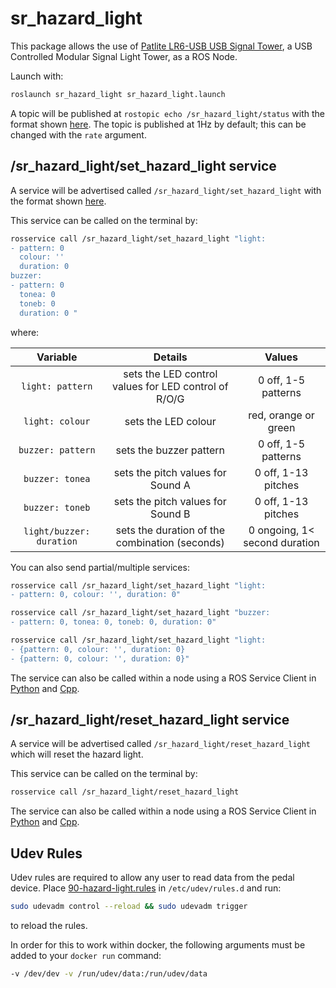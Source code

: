 # sr_hazard_light

This package allows the use of [Patlite LR6-USB USB Signal Tower](https://www.patlite.com/product/detail0000000689.html), a USB Controlled Modular Signal Light Tower, as a ROS Node.

Launch with:
```bash
roslaunch sr_hazard_light sr_hazard_light.launch
```

A topic will be published at `rostopic echo /sr_hazard_light/status` with the format shown [here](msg/Status.msg). The topic is published at 1Hz by default; this can be changed with the `rate` argument.

## /sr_hazard_light/set_hazard_light service

A service will be advertised called `/sr_hazard_light/set_hazard_light` with the format shown [here](srv/SetHazardLight.srv).

This service can be called on the terminal by: 

```bash 
rosservice call /sr_hazard_light/set_hazard_light "light:
- pattern: 0                                             
  colour: ''                                           
  duration: 0
buzzer:
- pattern: 0
  tonea: 0                                         
  toneb: 0
  duration: 0 "
```
where:

| Variable | Details | Values |
| :-------------:|:-------------:|:-------------:|
| `light: pattern`| sets the LED control values for LED control of R/O/G | 0 off, 1-5 patterns |
| `light: colour` | sets the LED colour | red, orange or green         |
| `buzzer: pattern`  | sets the buzzer pattern  | 0 off, 1-5 patterns |
| `buzzer: tonea` | sets the pitch values for Sound A | 0 off, 1-13 pitches |
| `buzzer: toneb` | sets the pitch values for Sound B | 0 off, 1-13 pitches |
| `light/buzzer: duration`     | sets the duration of the combination (seconds) | 0 ongoing, 1< second duration  |

You can also send partial/multiple services:
```bash
rosservice call /sr_hazard_light/set_hazard_light "light:
- pattern: 0, colour: '', duration: 0"

rosservice call /sr_hazard_light/set_hazard_light "buzzer:
- pattern: 0, tonea: 0, toneb: 0, duration: 0"

rosservice call /sr_hazard_light/set_hazard_light "light:
- {pattern: 0, colour: '', duration: 0}
- {pattern: 0, colour: '', duration: 0}"
```

The service can also be called within a node using a ROS Service Client in [Python](http://wiki.ros.org/ROS/Tutorials/WritingServiceClient%28python%29) and [Cpp](http://wiki.ros.org/ROS/Tutorials/WritingServiceClient%28c%2B%2B%29).

## /sr_hazard_light/reset_hazard_light service

A service will be advertised called `/sr_hazard_light/reset_hazard_light` which will reset the hazard light.

This service can be called on the terminal by: 

```bash
rosservice call /sr_hazard_light/reset_hazard_light 
```

The service can also be called within a node using a ROS Service Client in [Python](http://wiki.ros.org/ROS/Tutorials/WritingServiceClient%28python%29) and [Cpp](http://wiki.ros.org/ROS/Tutorials/WritingServiceClient%28c%2B%2B%29).

## Udev Rules

Udev rules are required to allow any user to read data from the pedal device. Place [90-hazard-light.rules](90-hazard-light.rules) in `/etc/udev/rules.d` and run:

```bash
sudo udevadm control --reload && sudo udevadm trigger
```
to reload the rules.

In order for this to work within docker, the following arguments must be added to your `docker run` command:

```bash
-v /dev/dev -v /run/udev/data:/run/udev/data
```